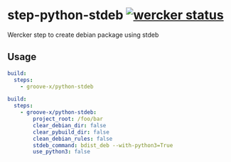 # step-python-stdeb [![wercker status](https://app.wercker.com/status/029527f433d0ffa4d7da5a156ee0e054/s "wercker status")](https://app.wercker.com/project/bykey/029527f433d0ffa4d7da5a156ee0e054)

Wercker step to create debian package using stdeb

## Usage

```yaml
build:
  steps:
    - groove-x/python-stdeb
```

```yaml
build:
  steps:
    - groove-x/python-stdeb:
        project_root: /foo/bar
        clear_debian_dir: false
        clear_pybuild_dir: false
        clean_debian_rules: false
        stdeb_command: bdist_deb --with-python3=True
        use_python3: false
```
